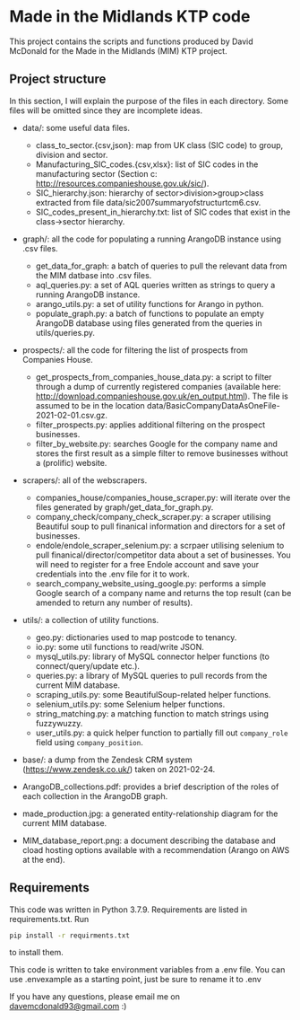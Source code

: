 # Made in the Midlands KTP code

This project contains the scripts and functions produced by David McDonald for the Made in the Midlands (MIM) KTP project. 

## Project structure

In this section, I will explain the purpose of the files in each directory. Some files will be omitted since they are incomplete ideas. 

 - data/: some useful data files.
    * class_to_sector.{csv,json}: map from UK class (SIC code) to group, division and sector. 
    * Manufacturing_SIC_codes.{csv,xlsx}: list of SIC codes in the manufacturing sector (Section c: http://resources.companieshouse.gov.uk/sic/).
    * SIC_hierarchy.json: hierarchy of sector>division>group>class extracted from file data/sic2007summaryofstructurtcm6.csv.
    * SIC_codes_present_in_hierarchy.txt: list of SIC codes that exist in the class->sector hierarchy. 

 - graph/: all the code for populating a running ArangoDB instance using .csv files. 
    * get_data_for_graph: a batch of queries to pull the relevant data from the MIM datbase into .csv files. 
    * aql_queries.py: a set of AQL queries written as strings to query a running ArangoDB instance. 
    * arango_utils.py: a set of utility functions for Arango in python. 
    * populate_graph.py: a batch of functions to populate an empty ArangoDB database using files generated from the queries in utils/queries.py.

 - prospects/: all the code for filtering the list of prospects from Companies House. 
    * get_prospects_from_companies_house_data.py: a script to filter through a dump of currently registered companies (available here: http://download.companieshouse.gov.uk/en_output.html). The file is assumed to be in the location data/BasicCompanyDataAsOneFile-2021-02-01.csv.gz.
    * filter_prospects.py: applies additional filtering on the prospect businesses. 
    * filter_by_website.py: searches Google for the company name and stores the first result as a simple filter to remove businesses without a (prolific) website. 

 - scrapers/: all of the webscrapers.
    * companies_house/companies_house_scraper.py: will iterate over the files generated by graph/get_data_for_graph.py.
    * company_check/company_check_scraper.py: a scraper utilising Beautiful soup to pull finanical information and directors for a set of businesses. 
    * endole/endole_scraper_selenium.py: a scrpaer utilising selenium to pull finanical/director/competitor data about a set of businesses. You will need to register for a free Endole account and save your credentials into the .env file for it to work. 
    * search_company_website_using_google.py: performs a simple Google search of a company name and returns the top result (can be amended to return any number of results). 

 - utils/: a collection of utility functions. 
    * geo.py: dictionaries used to map postcode to tenancy. 
    * io.py: some util functions to read/write JSON.
    * mysql_utils.py: library of MySQL connector helper functions (to connect/query/update etc.).
    * queries.py: a library of MySQL queries to pull records from the current MIM database. 
    * scraping_utils.py: some BeautifulSoup-related helper functions.
    * selenium_utils.py: some Selenium helper functions.
    * string_matching.py: a matching function to match strings using fuzzywuzzy. 
    * user_utils.py: a quick helper function to partially fill out `company_role` field using `company_position`. 

 - base/: a dump from the Zendesk CRM system (https://www.zendesk.co.uk/) taken on 2021-02-24.

 - ArangoDB_collections.pdf: provides a brief description of the roles of each collection in the ArangoDB graph. 
 - made_production.jpg: a generated entity-relationship diagram for the current MIM database. 
 - MIM_database_report.png: a document describing the database and cload hosting options available with a recommendation (Arango on AWS at the end). 

## Requirements
This code was written in Python 3.7.9. Requirements are listed in requirements.txt. Run

```bash
pip install -r requirments.txt
```
to install them.

This code is written to take environment variables from a .env file. You can use .envexample as a starting point, just be sure to rename it to .env

If you have any questions, please email me on davemcdonald93@gmail.com :)


